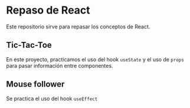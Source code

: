 # Repaso de React
Este repositorio sirve para repasar los conceptos de React.

## Tic-Tac-Toe
En este proyecto, practicamos el uso del hook `useState` y el uso de `props` para pasar información entre componentes.

## Mouse follower
Se practica el uso del hook `useEffect`